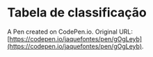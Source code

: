 # Tabela de classificação

A Pen created on CodePen.io. Original URL: [https://codepen.io/jaquefontes/pen/gOgLeyb](https://codepen.io/jaquefontes/pen/gOgLeyb).


